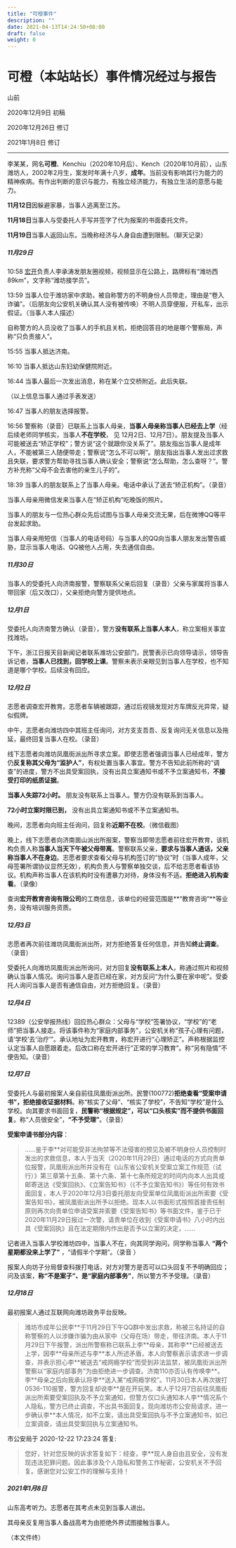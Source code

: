 ```yaml
---
title: "可橙事件"
description: ""
date: 2021-04-13T14:24:50+08:00
draft: false
weight: 0
---
```


# 可橙（本站站长）事件情况经过与报告

山前

2020年12月9日 初稿

2020年12月26日 修订

2021年1月8日 修订

---

李某某，网名**可橙**、Kenchiu（2020年10月后）、Kench（2020年10月前），山东潍坊人，2002年2月生，案发时年满十八岁，**成年**。当前没有影响其行为能力的精神疾病。有作出判断的意识与能力，有独立经济能力，有独立生活的意愿与能力。

**11月12日**因躲避家暴，当事人逃离至江苏。

**11月18日**当事人与受委托人手写并签字了代为报案的书面委托文件。

**11月19日**当事人返回山东。当晚称经济与人身自由遭到限制。（聊天记录）

##### 11月29日

10:58 <u>宏开</u>负责人李承涛发朋友圈视频，视频显示在公路上，路牌标有“潍坊西89km”，文字称“潍坊接学员”。

13:59 当事人位于潍坊家中求助，被自称警方的不明身份人员带走，理由是“卷入诈骗”。（后朋友向公安机关确认其人没有被传唤）不明人员穿便服，开私车，出示假证。（当事人本人描述）

自称警方的人员没收了当事人的手机且关机，拒绝回答目的地是哪个警察局，声称“只负责接人”。

15:55 当事人抵达济南。

16:10 当事人抵达山东妇幼保健院附近。

16:44 当事人最后一次发出消息，称在某个立交桥附近。此后失联。

（以上信息当事人通过手表发送）

16:47 当事人的朋友选择报警。

16:56 警察称（录音）已联系上当事人母亲，**当事人母亲称当事人已经去上学**（经后续老师同学核实，当事人**不在学校**， 见 12月2日、12月7日）。朋友提及当事人可能被送去“矫正学校”；警方说“这个就跟你没关系了”。朋友指出当事人是成年人，不能被第三人随便带走；警察说“怎么不可以啊”。朋友指出当事人发出过求救且失联，要求警方帮助寻找当事人确认安全；警察说“怎么帮助，怎么查呀？”。警方补充称“父母不会去害他的亲生儿子的”。

18:39 当事人的朋友联系上了当事人母亲。电话中承认了送去“矫正机构”。（录音）

当事人母亲用微信发来当事人在“矫正机构”吃晚饭的照片。

当事人的朋友与一位热心群众先后试图与当事人母亲交流无果，后在微博QQ等平台发起求助。

当事人母亲用短信（当事人的电话号码）与当事人的QQ向当事人朋友发出警告威胁，显示当事人电话、QQ被他人占用，失去通信自由。

##### 11月30日

当事人的受委托人向济南报警，警察联系父亲后回复（录音）父亲与家属将当事人带回家（后又改口），父亲拒绝向警方提供地点。

##### 12月1日

受委托人向济南警方确认（录音），警方**没有联系上当事人本人**，称立案相关事宜找潍坊。

下午，浙江日报天目新闻记者联系潍坊公安部门，民警表示已向领导请示，领导告诉记者，**当事人已找到，回学校上课**。警察未表示亲眼见到当事人在学校，也不知道是哪个学校。后续没有回应。


##### 12月2日

志愿者调查宏开教育。志愿者车辆被跟踪，通过后视镜发现对方车牌反光异常，疑似假牌。

中午，志愿者向潍坊四中其班主任询问，对方支支吾吾、反复询问无关信息以及拖延，最终回复当事人在校。（录音）

线下志愿者向潍坊凤凰街派出所寻求立案。即使志愿者强调当事人已经成年，警方仍**反复称其父母为“监护人”**，有权处置当事人事宜。警方不告知此前所称的“调查”的进度，警方不出具受案回执，没有出具立案通知书或不予立案通知书，**不接受打印的纸质证据**。

**当事人失踪72小时。** 朋友没有联系上当事人。警方仍没有联系到当事人。

**72小时立案时限已到，** 没有出具立案通知书或不予立案通知书。

晚间，志愿者向向班主任询问，回复称**近期不在校**。（微信截图）

晚上，线下志愿者向济南崮山派出所报案，警察当即带志愿者前往宏开教育，该机构负责人称**当事人当天下午被父母带离**。警察联系父亲，**要求与当事人通话，父亲称当事人不在身边**。志愿者要求查看父母与机构签订的“协议”时（当事人成年，父母签署所谓协议显然无效），机构负责人与警察单独交谈，后不给志愿者看该协议。机构声称当事人在该机构时没有遭暴力对待，身体没有不适。**拒绝进入机构查看**。（录像）

查询**宏开教育咨询有限公司**的工商信息，该单位的经营范围是**“教育咨询”**等业务，没有培训服务资质。

##### 12月3日

志愿者再次前往潍坊凤凰街派出所，对方拒绝答复任何信息，并告知**终止调查**。（录音）

受委托人向潍坊凤凰街派出所询问，对方回复**没有联系上本人**，称通过照片和视频确认当事人情况。询问当事人是否已经在家，对方反问“为什么要在家中呢”。受委托人询问当事人是否有通信自由，对方拒绝回复。（录音）

##### 12月4日

12389（公安举报热线）回应热心群众：父母与“学校”签署协议，“学校”的“老师”把当事人接走。将该事件称为“家庭内部事务”，公安机关称“孩子心理有问题，请‘学校’去‘治疗’”。承认地址为宏开教育，称宏开进行“心理矫正”。声称根据监控认定当事人自愿跟着走。后改口称在宏开进行“正常的学习教育”。称“另有隐情”不便告知。（录音）

##### 12月7日

受委托人与最初报案人亲自前往凤凰街派出所。民警(100772)**拒绝查看“受案申请书”，拒绝接收证据材料**。称“核实了父母”、“核实了学校”，不告知“学校”是什么学校。向其要求书面回复，**民警称“根据规定”，可以“口头核实”而不提供书面回复**。称“人员很安全”，**“不予受理”**。（录音）

**受案申请书部分内容**：

>   ……鉴于李\*\*对可能受非法拘禁等不法侵害的预见及被不明身份人员控制时发出的求救信息，本人于当天（2020年11月29日）通过电话的方式向贵单位报警，凤凰街派出所并没有在《山东省公安机关受案立案工作规范（试行）》第三章第十五条、第十六条、第十七条所规定的时间内向本人出具或邮寄送达《受案回执》、《立案告知书》（《不予立案告知书》）等任何有效书面回复，本人于2020年12月3日委托朋友向受案单位凤凰街派出所索要《受案告知书》，被凤凰街派出所予以拒绝。现本人以书面形式按照首接责任制原则再次向贵单位申请受案并索要《受案告知书》等书面文件，鉴于已于2020年11月29日报过一次警，请贵单位在收到《受案申请书》八小时内出具《受案回执》且在法定期限内作出是否予以立案的决定，……

记者进入当事人学校潍坊四中，当事人不在，向其同学询问，同学称当事人 **“两个星期都没来上学了”** ，“请假半个学期”。（录音 ）

报案人向坊子分局督查科拨打电话，对方对警方是否可以口头回复不予明确回应；问及该案，**称“不是案子”、是“家庭内部事务”**，所以警方不予受理。（录音）


##### 12月18日

最初报案人通过互联网向潍坊政务平台反映。

>   潍坊市成年公民李\*\*于11月29日下午QQ群中发出求救，称被三名持证的自称警察的人以涉嫌诈骗为由从家中（父母在场）带走，带往济南。本人于11月29日下午报警，派出所警察称已联系上李\*\*母亲，其称李\*\*已经被送去上学，因李\*\*母亲所述与李\*\*本人所述矛盾，本人向警察表示请求进一步调查，并表示担心李\*\*被送去“戒网瘾学校”而受到非法监禁，被凤凰街派出所警察以“家庭内部事务”为由拒绝进一步调查。济南110亦否认有传唤李\*\*。李\*\*母亲之后向我承认将李\*\*送入某“戒网瘾学校”。11月30日本人再次拨打0536-110报警，警方回复却说李\*\*是在开玩笑。本人于12月7日前往凤凰街派出所索要受案回执及不予立案通知，但警方仅口头通知本人李\*\*情况系个人隐私，警方已终止调查，不出具书面回复。现向潍坊市公安局请求，进一步确认李\*\*本人情况，如不立案，请出具受案回执与不予立案通知书，如已立案调查，请出具受案回执与立案通知书。

市公安局于 2020-12-22 17:23:24 答复:

>    您好，针对您反映的诉求答复如下：经查，李\*\*现人身自由且安全，没有发现违法犯罪问题。因此事涉及个人隐私和警务工作秘密，公安机关不予回复。感谢您对公安工作的理解与支持！

##### 2021年1月8日

山东高考听力。志愿者在其考点未见到当事人进出。

其母亲反复用当事人备战高考为由拒绝外界试图接触当事人。

（本文件终）

